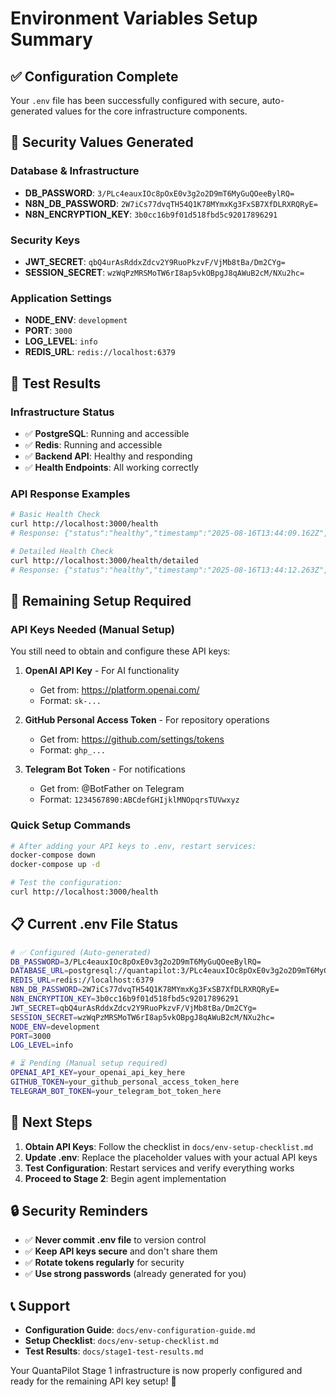 # Environment Variables Setup Summary

## ✅ Configuration Complete

Your `.env` file has been successfully configured with secure, auto-generated values for the core infrastructure components.

## 🔐 Security Values Generated

### Database & Infrastructure
- **DB_PASSWORD**: `3/PLc4eauxIOc8pOxE0v3g2o2D9mT6MyGuQOeeBylRQ=`
- **N8N_DB_PASSWORD**: `2W7iCs77dvqTH54Q1K78MYmxKg3FxSB7XfDLRXRQRyE=`
- **N8N_ENCRYPTION_KEY**: `3b0cc16b9f01d518fbd5c92017896291`

### Security Keys
- **JWT_SECRET**: `qbQ4urAsRddxZdcv2Y9RuoPkzvF/VjMb8tBa/Dm2CYg=`
- **SESSION_SECRET**: `wzWqPzMRSMoTW6rI8ap5vkOBpgJ8qAWuB2cM/NXu2hc=`

### Application Settings
- **NODE_ENV**: `development`
- **PORT**: `3000`
- **LOG_LEVEL**: `info`
- **REDIS_URL**: `redis://localhost:6379`

## 🧪 Test Results

### Infrastructure Status
- ✅ **PostgreSQL**: Running and accessible
- ✅ **Redis**: Running and accessible  
- ✅ **Backend API**: Healthy and responding
- ✅ **Health Endpoints**: All working correctly

### API Response Examples
```bash
# Basic Health Check
curl http://localhost:3000/health
# Response: {"status":"healthy","timestamp":"2025-08-16T13:44:09.162Z","uptime":9.400563921,"environment":"development"}

# Detailed Health Check
curl http://localhost:3000/health/detailed
# Response: {"status":"healthy","timestamp":"2025-08-16T13:44:12.263Z","uptime":12.501467256,"environment":"development","version":"1.0.0",...}
```

## 🔑 Remaining Setup Required

### API Keys Needed (Manual Setup)

You still need to obtain and configure these API keys:

1. **OpenAI API Key** - For AI functionality
   - Get from: https://platform.openai.com/
   - Format: `sk-...`

2. **GitHub Personal Access Token** - For repository operations
   - Get from: https://github.com/settings/tokens
   - Format: `ghp_...`

3. **Telegram Bot Token** - For notifications
   - Get from: @BotFather on Telegram
   - Format: `1234567890:ABCdefGHIjklMNOpqrsTUVwxyz`

### Quick Setup Commands
```bash
# After adding your API keys to .env, restart services:
docker-compose down
docker-compose up -d

# Test the configuration:
curl http://localhost:3000/health
```

## 📋 Current .env File Status

```bash
# ✅ Configured (Auto-generated)
DB_PASSWORD=3/PLc4eauxIOc8pOxE0v3g2o2D9mT6MyGuQOeeBylRQ=
DATABASE_URL=postgresql://quantapilot:3/PLc4eauxIOc8pOxE0v3g2o2D9mT6MyGuQOeeBylRQ=@localhost:5432/quantapilot
REDIS_URL=redis://localhost:6379
N8N_DB_PASSWORD=2W7iCs77dvqTH54Q1K78MYmxKg3FxSB7XfDLRXRQRyE=
N8N_ENCRYPTION_KEY=3b0cc16b9f01d518fbd5c92017896291
JWT_SECRET=qbQ4urAsRddxZdcv2Y9RuoPkzvF/VjMb8tBa/Dm2CYg=
SESSION_SECRET=wzWqPzMRSMoTW6rI8ap5vkOBpgJ8qAWuB2cM/NXu2hc=
NODE_ENV=development
PORT=3000
LOG_LEVEL=info

# ⏳ Pending (Manual setup required)
OPENAI_API_KEY=your_openai_api_key_here
GITHUB_TOKEN=your_github_personal_access_token_here
TELEGRAM_BOT_TOKEN=your_telegram_bot_token_here
```

## 🚀 Next Steps

1. **Obtain API Keys**: Follow the checklist in `docs/env-setup-checklist.md`
2. **Update .env**: Replace the placeholder values with your actual API keys
3. **Test Configuration**: Restart services and verify everything works
4. **Proceed to Stage 2**: Begin agent implementation

## 🔒 Security Reminders

- ✅ **Never commit .env file** to version control
- ✅ **Keep API keys secure** and don't share them
- ✅ **Rotate tokens regularly** for security
- ✅ **Use strong passwords** (already generated for you)

## 📞 Support

- **Configuration Guide**: `docs/env-configuration-guide.md`
- **Setup Checklist**: `docs/env-setup-checklist.md`
- **Test Results**: `docs/stage1-test-results.md`

Your QuantaPilot Stage 1 infrastructure is now properly configured and ready for the remaining API key setup! 🎉
